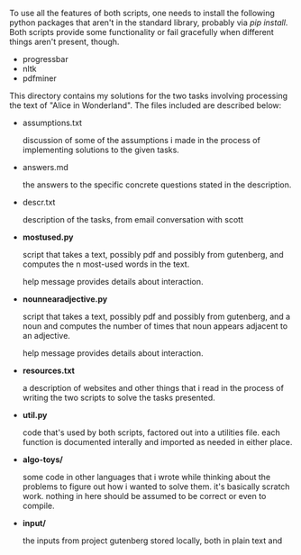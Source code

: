 To use all the features of both scripts, one needs to install the following
python packages that aren't in the standard library, probably via *pip
install*. Both scripts provide some functionality or fail gracefully when
different things aren't present, though.
* progressbar
* nltk
* pdfminer


This directory contains my solutions for the two tasks involving processing
the text of "Alice in Wonderland". The files included are described below:

* assumptions.txt

  discussion of some of the assumptions i made in the process of
  implementing solutions to the given tasks.

* answers.md

  the answers to the specific concrete questions stated in the description.

* descr.txt

  description of the tasks, from email conversation with scott


* **mostused.py**

  script that takes a text, possibly pdf and possibly from gutenberg, and
  computes the n most-used words in the text.

  help message provides details about interaction.

* **nounnearadjective.py**

  script that takes a text, possibly pdf and possibly from gutenberg, and a
  noun and computes the number of times that noun appears adjacent to an
  adjective.

  help message provides details about interaction.

* **resources.txt**

  a description of websites and other things that i read in the process of
  writing the two scripts to solve the tasks presented.


* **util.py**

  code that's used by both scripts, factored out into a utilities
  file. each function is documented interally and imported as needed in
  either place.

* **algo-toys/**

  some code in other languages that i wrote while thinking about the
  problems to figure out how i wanted to solve them. it's basically scratch
  work. nothing in here should be assumed to be correct or even to compile.

* **input/**

  the inputs from project gutenberg stored locally, both in plain text and
